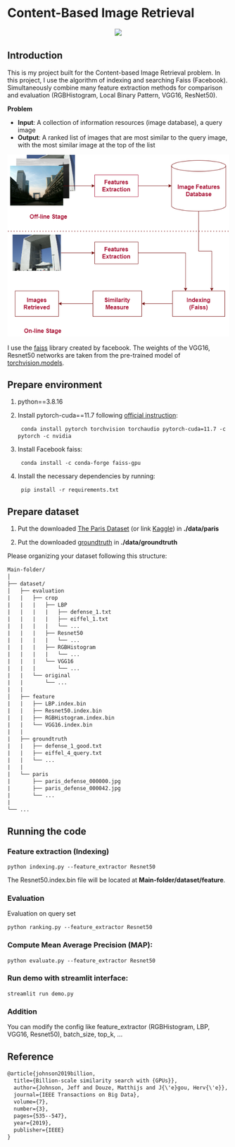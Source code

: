 # Content-Based Image Retrieval

<p align="center">
  <img src=demo.gif/>
</p>

## Introduction

This is my project built for the Content-based Image Retrieval problem. In this project, I use the algorithm of indexing and searching Faiss (Facebook). Simultaneously combine many feature extraction methods for comparison and evaluation (RGBHistogram, Local Binary Pattern, VGG16, ResNet50).

**Problem**

  - **Input**: A collection of information resources (image database), a query image
  - **Output**: A ranked list of images that are most similar to the query image, with the most similar image at the top of the list

<p align="center">
  <img src=diagram.png/>
</p>

I use the [faiss](https://github.com/facebookresearch/faiss.git) library created by facebook. The weights of the VGG16, Resnet50 networks are taken from the pre-trained model of [torchvision.models](https://pytorch.org/vision/stable/models.html).

## Prepare environment

1. python==3.8.16
2. Install pytorch-cuda==11.7 following [official instruction](https://pytorch.org/):

        conda install pytorch torchvision torchaudio pytorch-cuda=11.7 -c pytorch -c nvidia
        
3. Install Facebook faiss:

        conda install -c conda-forge faiss-gpu
        
4. Install the necessary dependencies by running:

        pip install -r requirements.txt

## Prepare dataset

1. Put the downloaded [The Paris Dataset](https://www.robots.ox.ac.uk/~vgg/data/parisbuildings/) (or link [Kaggle](https://www.kaggle.com/datasets/skylord/oxbuildings?select=paris_2.tgz)) in **./data/paris**

2. Put the downloaded [groundtruth](https://www.robots.ox.ac.uk/~vgg/data/parisbuildings/) in **./data/groundtruth**

Please organizing your dataset following this structure: 

```
Main-folder/
│
├── dataset/ 
│   ├── evaluation
|   |   ├── crop
|   |   |   ├── LBP
|   |   |   |   ├── defense_1.txt
|   |   |   |   ├── eiffel_1.txt
|   |   |   |   └── ...
|   |   |   ├── Resnet50
|   |   |   |   └── ...
|   |   |   ├── RGBHistogram
|   |   |   |   └── ...
|   |   |   └── VGG16
|   |   |       └── ...
|   |   └── original
|   |       └── ...
|   |
│   ├── feature
|   |   ├── LBP.index.bin
|   |   ├── Resnet50.index.bin
|   |   ├── RGBHistogram.index.bin
|   |   └── VGG16.index.bin
|   |   
|   ├── groundtruth
|   |   ├── defense_1_good.txt
|   |   ├── eiffel_4_query.txt
|   |   └── ...
|   |
|   └── paris
|       ├── paris_defense_000000.jpg
|       ├── paris_defense_000042.jpg
|       └── ...
|   
└── ...
```

## Running the code

### Feature extraction (Indexing)

    python indexing.py --feature_extractor Resnet50
    
The Resnet50.index.bin file will be located at **Main-folder/dataset/feature**.

### Evaluation

Evaluation on query set

    python ranking.py --feature_extractor Resnet50
    
### Compute Mean Average Precision (MAP):

    python evaluate.py --feature_extractor Resnet50
    
### Run demo with streamlit interface:

    streamlit run demo.py
    
### Addition 

You can modify the config like feature_extractor (RGBHistogram, LBP, VGG16, Resnet50), batch_size, top_k, ...

## Reference

```
@article{johnson2019billion,
  title={Billion-scale similarity search with {GPUs}},
  author={Johnson, Jeff and Douze, Matthijs and J{\'e}gou, Herv{\'e}},
  journal={IEEE Transactions on Big Data},
  volume={7},
  number={3},
  pages={535--547},
  year={2019},
  publisher={IEEE}
}
```
